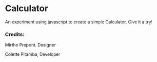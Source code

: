 # Calculator

An experiment using javascript to create a simple Calculator. Give it a try!

### Credits:

Mirtho Prepont, Designer

Colette Pitamba, Developer
